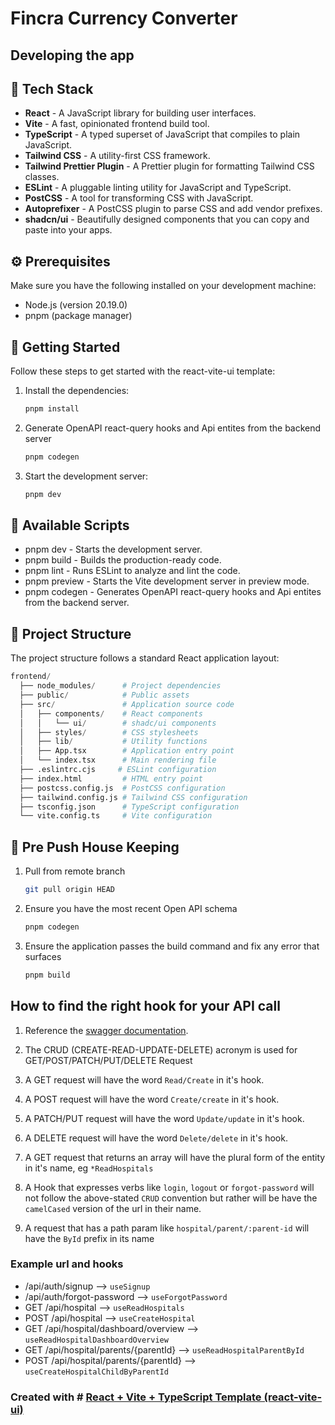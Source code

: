 
# Fincra Currency Converter

## Developing the app

## 🎉 Tech Stack

- **React** - A JavaScript library for building user interfaces.
- **Vite** - A fast, opinionated frontend build tool.
- **TypeScript** - A typed superset of JavaScript that compiles to plain JavaScript.
- **Tailwind CSS** - A utility-first CSS framework.
- **Tailwind Prettier Plugin** - A Prettier plugin for formatting Tailwind CSS classes.
- **ESLint** - A pluggable linting utility for JavaScript and TypeScript.
- **PostCSS** - A tool for transforming CSS with JavaScript.
- **Autoprefixer** - A PostCSS plugin to parse CSS and add vendor prefixes.
- **shadcn/ui** - Beautifully designed components that you can copy and paste into your apps.

## ⚙️ Prerequisites

Make sure you have the following installed on your development machine:

- Node.js (version 20.19.0)
- pnpm (package manager)

## 🚀 Getting Started

Follow these steps to get started with the react-vite-ui template:

1. Install the dependencies:

   ```bash
   pnpm install
   ```

2. Generate OpenAPI react-query hooks and Api entites from the backend server

   ```bash
   pnpm codegen
   ```

3. Start the development server:

   ```bash
   pnpm dev
   ```

## 📜 Available Scripts

- pnpm dev - Starts the development server.
- pnpm build - Builds the production-ready code.
- pnpm lint - Runs ESLint to analyze and lint the code.
- pnpm preview - Starts the Vite development server in preview mode.
- pnpm codegen - Generates OpenAPI react-query hooks and Api entites from the backend server.

## 📂 Project Structure

The project structure follows a standard React application layout:

```python
frontend/
  ├── node_modules/      # Project dependencies
  ├── public/            # Public assets
  ├── src/               # Application source code
  │   ├── components/    # React components
  │   │   └── ui/        # shadc/ui components
  │   ├── styles/        # CSS stylesheets
  │   ├── lib/           # Utility functions
  │   ├── App.tsx        # Application entry point
  │   └── index.tsx      # Main rendering file
  ├── .eslintrc.cjs     # ESLint configuration
  ├── index.html         # HTML entry point
  ├── postcss.config.js  # PostCSS configuration
  ├── tailwind.config.js # Tailwind CSS configuration
  ├── tsconfig.json      # TypeScript configuration
  └── vite.config.ts     # Vite configuration
```

## 🎇 Pre Push House Keeping

1. Pull from remote branch

   ```bash
   git pull origin HEAD
   ```

2. Ensure you have the most recent Open API schema

   ```bash
   pnpm codegen
   ```

3. Ensure the application passes the build command and fix any error that surfaces

   ```bash
   pnpm build
   ```

## How to find the right hook for your API call

1. Reference the [swagger documentation](https://fincra-currency-converter-backend-production.up.railway.app/swagger).

2. The CRUD (CREATE-READ-UPDATE-DELETE) acronym is used for GET/POST/PATCH/PUT/DELETE Request

3. A GET request will have the word `Read/Create` in it's hook.

4. A POST request will have the word `Create/create` in it's hook.

5. A PATCH/PUT request will have the word `Update/update` in it's hook.

6. A DELETE request will have the word `Delete/delete` in it's hook.

7. A GET request that returns an array will have the plural form of the entity in it's name, eg `*ReadHospitals`

8. A Hook that expresses verbs like `login`, `logout` or `forgot-password` will not follow the above-stated `CRUD` convention but rather will be have the `camelCased` version of the url in their name.

9. A request that has a path param like `hospital/parent/:parent-id` will have the `ById` prefix in its name

### Example url and hooks

- /api/auth/signup --> `useSignup`
- /api/auth/forgot-password --> `useForgotPassword`
- GET /api/hospital --> `useReadHospitals`
- POST /api/hospital --> `useCreateHospital`
- GET /api/hospital/dashboard/overview --> `useReadHospitalDashboardOverview`
- GET /api/hospital/parents/{parentId} --> `useReadHospitalParentById`
- POST /api/hospital/parents/{parentId} --> `useCreateHospitalChildByParentId`

### Created with # [React + Vite + TypeScript Template (react-vite-ui)](https://github.com/dan5py/react-vite-ui.git)
